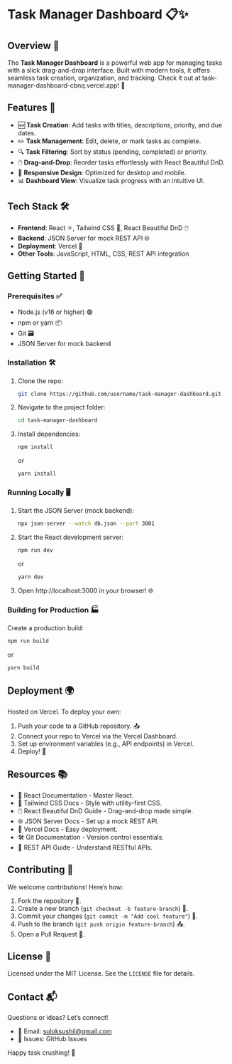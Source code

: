 # Task Manager Dashboard 📋✨

## Overview 🌟

The **Task Manager Dashboard** is a powerful web app for managing tasks with a slick drag-and-drop interface. Built with modern tools, it offers seamless task creation, organization, and tracking. Check it out at task-manager-dashboard-cbnq.vercel.app! 🚀

## Features 🎉

- 🆕 **Task Creation**: Add tasks with titles, descriptions, priority, and due dates.
- ✏️ **Task Management**: Edit, delete, or mark tasks as complete.
- 🔍 **Task Filtering**: Sort by status (pending, completed) or priority.
- 🖱️ **Drag-and-Drop**: Reorder tasks effortlessly with React Beautiful DnD.
- 📱 **Responsive Design**: Optimized for desktop and mobile.
- 📊 **Dashboard View**: Visualize task progress with an intuitive UI.

## Tech Stack 🛠️

- **Frontend**: React ⚛️, Tailwind CSS 🎨, React Beautiful DnD 🖱️
- **Backend**: JSON Server for mock REST API 🌐
- **Deployment**: Vercel 🚀
- **Other Tools**: JavaScript, HTML, CSS, REST API integration

## Getting Started 🚀

### Prerequisites ✅

- Node.js (v16 or higher) 🟢
- npm or yarn 📦
- Git 🗃️
- JSON Server for mock backend

### Installation 🛠️

1. Clone the repo:

   ```bash
   git clone https://github.com/username/task-manager-dashboard.git
   ```

2. Navigate to the project folder:

   ```bash
   cd task-manager-dashboard
   ```

3. Install dependencies:

   ```bash
   npm install
   ```

   or

   ```bash
   yarn install
   ```

### Running Locally 🖥️

1. Start the JSON Server (mock backend):

   ```bash
   npx json-server --watch db.json --port 3001
   ```

2. Start the React development server:

   ```bash
   npm run dev
   ```

   or

   ```bash
   yarn dev
   ```

3. Open http://localhost:3000 in your browser! 🌐

### Building for Production 🏭

Create a production build:

```bash
npm run build
```

or

```bash
yarn build
```

## Deployment 🌍

Hosted on Vercel. To deploy your own:

1. Push your code to a GitHub repository. 📤
2. Connect your repo to Vercel via the Vercel Dashboard.
3. Set up environment variables (e.g., API endpoints) in Vercel.
4. Deploy! 🎉

## Resources 📚

- 📖 React Documentation - Master React.
- 🎨 Tailwind CSS Docs - Style with utility-first CSS.
- 🖱️ React Beautiful DnD Guide - Drag-and-drop made simple.
- 🌐 JSON Server Docs - Set up a mock REST API.
- 🚀 Vercel Docs - Easy deployment.
- 🛠️ Git Documentation - Version control essentials.
- 📡 REST API Guide - Understand RESTful APIs.

## Contributing 🤝

We welcome contributions! Here’s how:

1. Fork the repository 🍴.
2. Create a new branch (`git checkout -b feature-branch`) 🌿.
3. Commit your changes (`git commit -m "Add cool feature"`) 💾.
4. Push to the branch (`git push origin feature-branch`) 📤.
5. Open a Pull Request 🙌.

## License 📜

Licensed under the MIT License. See the `LICENSE` file for details.

## Contact 📬

Questions or ideas? Let’s connect!

- 📧 Email: suloksushil@gmail.com
- 🐛 Issues: GitHub Issues

Happy task crushing! 🎯